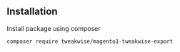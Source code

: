 ## Installation
Install package using composer
```sh
composer require tweakwise/magento1-tweakwise-export
```
